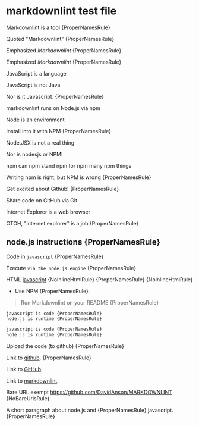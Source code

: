 # markdownlint test file

Markdownlint is a tool {ProperNamesRule}

Quoted "Markdownlint" {ProperNamesRule}

Emphasized *Markdownlint* {ProperNamesRule}

Emphasized _Markdownlint_ {ProperNamesRule}

JavaScript is a language

JavaScript is not Java

Nor is it Javascript. {ProperNamesRule}

markdownlint runs on Node.js via npm

Node is an environment

Install into it with NPM {ProperNamesRule}

Node.JSX is not a real thing

Nor is nodesjs or NPMI

npm can npm stand npm for npm many npm things

Writing npm is right, but NPM is wrong {ProperNamesRule}

Get excited about Github! {ProperNamesRule}

Share code on GitHub via Git

Internet Explorer is a web browser

OTOH, "internet explorer" is a job {ProperNamesRule}

## node.js instructions {ProperNamesRule}

Code in `javascript` {ProperNamesRule}

Execute `via the node.js engine` {ProperNamesRule}

HTML <u>javascript</u> {NoInlineHtmlRule} {ProperNamesRule} {NoInlineHtmlRule}

* Use NPM {ProperNamesRule}

> Run Markdownlint on your README {ProperNamesRule}

    javascript is code {ProperNamesRule}
    node.js is runtime {ProperNamesRule}

```js
javascript is code {ProperNamesRule}
node.js is runtime {ProperNamesRule}
```

Upload the code (to github) {ProperNamesRule}

Link to [github](https://github.com/). {ProperNamesRule}

Link to [GitHub](https://github.com/).

Link to [markdownlint](https://github.com/DavidAnson/MARKDOWNLINT).

Bare URL exempt https://github.com/DavidAnson/MARKDOWNLINT {NoBareUrlsRule}

A short paragraph
about node.js and {ProperNamesRule}
javascript. {ProperNamesRule}
